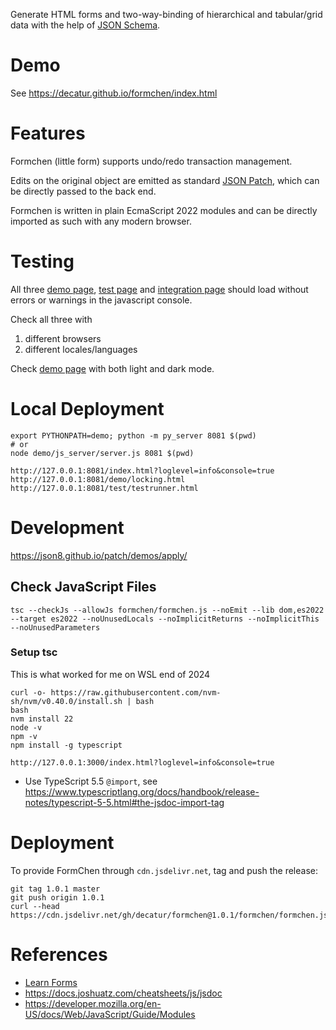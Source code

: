 Generate HTML forms and two-way-binding of hierarchical and tabular/grid data with the help of [JSON Schema](https://json-schema.org).

# Demo

See https://decatur.github.io/formchen/index.html

# Features 

Formchen (little form) supports undo/redo transaction management.

Edits on the original object are emitted as standard [JSON Patch](https://tools.ietf.org/html/rfc6902),
which can be directly passed to the back end.

Formchen is written in plain EcmaScript 2022 modules and can be directly imported as such with any modern browser.

# Testing

All three [demo page](https://decatur.github.io/formchen/index.html), [test page](https://decatur.github.io/formchen/test/testrunner.html) and
[integration page](https://decatur.github.io/formchen/demo/locking.html) should load without errors or warnings in the javascript console.

Check all three with
1. different browsers
2. different locales/languages

Check [demo page](https://decatur.github.io/formchen/index.html) with both light and dark mode.

# Local Deployment

```
export PYTHONPATH=demo; python -m py_server 8081 $(pwd)
# or
node demo/js_server/server.js 8081 $(pwd)
```

```
http://127.0.0.1:8081/index.html?loglevel=info&console=true
http://127.0.0.1:8081/demo/locking.html
http://127.0.0.1:8081/test/testrunner.html
```

# Development

https://json8.github.io/patch/demos/apply/

## Check JavaScript Files

```
tsc --checkJs --allowJs formchen/formchen.js --noEmit --lib dom,es2022 --target es2022 --noUnusedLocals --noImplicitReturns --noImplicitThis --noUnusedParameters
```

### Setup tsc

This is what worked for me on WSL end of 2024
```
curl -o- https://raw.githubusercontent.com/nvm-sh/nvm/v0.40.0/install.sh | bash
bash
nvm install 22
node -v
npm -v
npm install -g typescript
```

```
http://127.0.0.1:3000/index.html?loglevel=info&console=true
```

* Use TypeScript 5.5 `@import`, see 
https://www.typescriptlang.org/docs/handbook/release-notes/typescript-5-5.html#the-jsdoc-import-tag



# Deployment

To provide FormChen through `cdn.jsdelivr.net`, tag and push the release:

```
git tag 1.0.1 master
git push origin 1.0.1
curl --head https://cdn.jsdelivr.net/gh/decatur/formchen@1.0.1/formchen/formchen.js
```

# References

* [Learn Forms](https://web.dev/learn/forms)
* https://docs.joshuatz.com/cheatsheets/js/jsdoc
* https://developer.mozilla.org/en-US/docs/Web/JavaScript/Guide/Modules






